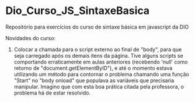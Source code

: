 # Dio_Curso_JS_SintaxeBasica
Repositório para exercícios do curso de sintaxe básica em javascript da DIO

Novidades do curso: 

1. Colocar a chamada para o script externo ao final de "body", para que seja carregado após os demais itens da página. Tive alguns scripts se comportando erraticamente em aulas anteriores (recebendo 'null' como retorno de "document.getElementByID"), e até o momento estava utilizando um método para contornar o problema chamando uma função "Start" no "body onload" que populava as variáveis que precisaria manipular. Imagino que com esta boa prática citada pela professora, o problema há de estar resolvido.